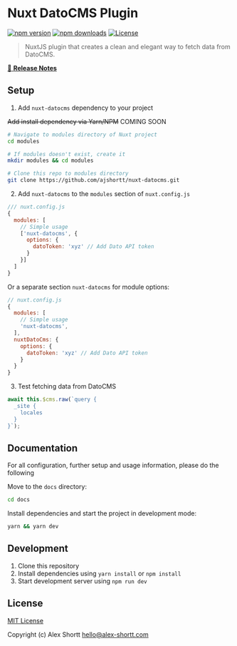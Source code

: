 # Nuxt DatoCMS Plugin

[![npm version][npm-version-src]][npm-version-href]
[![npm downloads][npm-downloads-src]][npm-downloads-href]
[![License][license-src]][license-href]

> NuxtJS plugin that creates a clean and elegant way to fetch data from DatoCMS.

[📖 **Release Notes**](./CHANGELOG.md)

## Setup

1. Add `nuxt-datocms` dependency to your project

~~Add install dependency via Yarn/NPM~~ COMING SOON

```bash
# Navigate to modules directory of Nuxt project
cd modules

# If modules doesn't exist, create it
mkdir modules && cd modules

# Clone this repo to modules directory
git clone https://github.com/ajshortt/nuxt-datocms.git
```

2. Add `nuxt-datocms` to the `modules` section of `nuxt.config.js`

```js
/// nuxt.config.js
{
  modules: [
    // Simple usage
    ['nuxt-datocms', {
      options: {
        datoToken: 'xyz' // Add Dato API token
      }
    }]
  ]
}
```

Or a separate section `nuxt-datocms` for module options:

```js
// nuxt.config.js
{
  modules: [
    // Simple usage
    'nuxt-datocms',
  ],
  nuxtDatoCms: {
    options: {
      datoToken: 'xyz' // Add Dato API token
    }
  }
}
```

3. Test fetching data from DatoCMS

```js
await this.$cms.raw(`query {
  _site {
    locales
  }
}`);
```
## Documentation

For all configuration, further setup and usage information, please do the following

Move to the `docs` directory:

```bash
cd docs
```

Install dependencies and start the project in development mode:

```bash
yarn && yarn dev
```

## Development

1. Clone this repository
2. Install dependencies using `yarn install` or `npm install`
3. Start development server using `npm run dev`

## License

[MIT License](./LICENSE)

Copyright (c) Alex Shortt <hello@alex-shortt.com>

<!-- Badges -->
[npm-version-src]: https://img.shields.io/npm/v/nuxt-adyen-module/latest.svg
[npm-version-href]: https://npmjs.com/package/nuxt-adyen-module
[npm-downloads-src]: https://img.shields.io/npm/dt/nuxt-adyen-module.svg
[npm-downloads-href]: https://npmjs.com/package/nuxt-adyen-module
[license-src]: https://img.shields.io/npm/l/nuxt-adyen-module.svg
[license-href]: https://npmjs.com/package/nuxt-adyen-module
